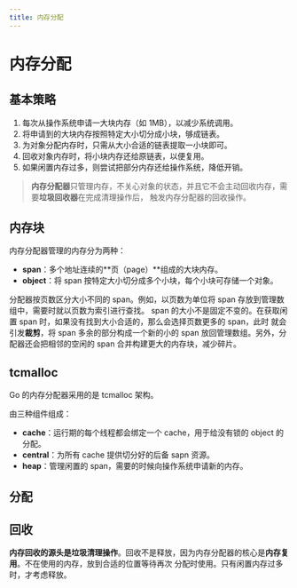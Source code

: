 ```yaml
---
title: 内存分配
---
```

# 内存分配
## 基本策略
1. 每次从操作系统申请一大块内存（如 1MB），以减少系统调用。
2. 将申请到的大块内存按照特定大小切分成小块，够成链表。
3. 为对象分配内存时，只需从大小合适的链表提取一小块即可。
4. 回收对象内存时，将小块内存还给原链表，以便复用。
5. 如果闲置内存过多，则尝试把部分内存还给操作系统，降低开销。

> **内存分配器**只管理内存，不关心对象的状态，并且它不会主动回收内存，需要**垃圾回收器**在完成清理操作后，
触发内存分配器的回收操作。

## 内存块
内存分配器管理的内存分为两种：
- **span**：多个地址连续的**页（page）**组成的大块内存。
- **object**：将 span 按特定大小切分成多个小块，每个小块可存储一个对象。

分配器按页数区分大小不同的 span。例如，以页数为单位将 span 存放到管理数组中，需要时就以页数为索引进行查找。
span 的大小不是固定不变的。在获取闲置 span 时，如果没有找到大小合适的，那么会选择页数更多的 span，此时
就会引发**裁剪**，将 span 多余的部分构成一个新的小的 span 放回管理数组。另外，分配器还会把相邻的空闲的
 span 合并构建更大的内存块，减少碎片。
 
## tcmalloc
Go 的内存分配器采用的是 tcmalloc 架构。
 
由三种组件组成：
- **cache**：运行期的每个线程都会绑定一个 cache，用于给没有锁的 object 的分配。
- **central**：为所有 cache 提供切分好的后备 sapn 资源。
- **heap**：管理闲置的 span，需要的时候向操作系统申请新的内存。

## 分配
## 回收
**内存回收的源头是垃圾清理操作**。回收不是释放，因为内存分配器的核心是**内存复用**。不在使用的内存，放到合适的位置等待再次
分配时使用。只有闲置内存过多时，才考虑释放。